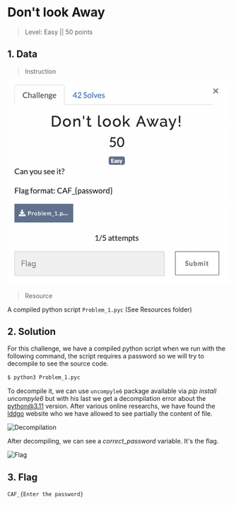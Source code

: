 # Don't look Away

> Level: Easy || 50 points

## 1. Data

> Instruction

![Instruction Challenge Don't look away](challenge_Dont-look-away.png)

> Resource

A compiled python script `Problem_1.pyc` (See Resources folder)


## 2. Solution

For this challenge, we have a compiled python script when we run with the following command, the script requires a password so we will try to decompile to see the source code.<br>

```bash
$ python3 Problem_1.pyc
```

To decompile it, we can use `uncompyle6` package available via *pip install uncompyle6* but with his last we get a decompilation error about the python@3.11 version. After various online researchs, we have found the [lddgo](https://www.lddgo.net/en/string/pyc-compile-decompile) website who we have allowed to see partially the content of file.

![Decompilation](https://github.com/Keldy7/CTFs_Writeups/assets/93558050/9e214831-5631-419c-8b18-a0a7826b2eb6)

After decompiling, we can see a *correct_password* variable. It's the flag.

![Flag](https://github.com/Keldy7/CTFs_Writeups/assets/93558050/960e69ec-d96f-471c-97f4-02b73b1b1ace)


## 3. Flag

```text
CAF_{Enter the password}
```
